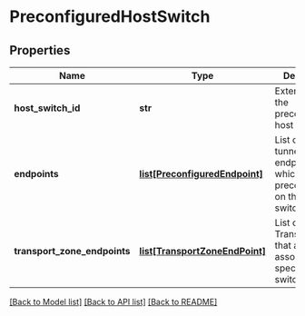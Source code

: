 # PreconfiguredHostSwitch

## Properties
Name | Type | Description | Notes
------------ | ------------- | ------------- | -------------
**host_switch_id** | **str** | External Id of the preconfigured host switch. | 
**endpoints** | [**list[PreconfiguredEndpoint]**](PreconfiguredEndpoint.md) | List of virtual tunnel endpoints which are preconfigured on this host switch | [optional] 
**transport_zone_endpoints** | [**list[TransportZoneEndPoint]**](TransportZoneEndPoint.md) | List of TransportZones that are to be associated with specified host switch. | [optional] 

[[Back to Model list]](../README.md#documentation-for-models) [[Back to API list]](../README.md#documentation-for-api-endpoints) [[Back to README]](../README.md)


